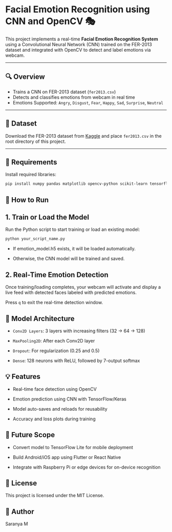 # Facial Emotion Recognition using CNN and OpenCV 🎭

This project implements a real-time **Facial Emotion Recognition System** using a Convolutional Neural Network (CNN) trained on the FER-2013 dataset and integrated with OpenCV to detect and label emotions via webcam.

---

## 🔍 Overview

- Trains a CNN on FER-2013 dataset (`fer2013.csv`)
- Detects and classifies emotions from webcam in real time
- Emotions Supported: `Angry`, `Disgust`, `Fear`, `Happy`, `Sad`, `Surprise`, `Neutral`

---

## 📁 Dataset

Download the FER-2013 dataset from [Kaggle](https://www.kaggle.com/datasets/msambare/fer2013) and place `fer2013.csv` in the root directory of this project.

---

## 🧰 Requirements

Install required libraries:

```bash
pip install numpy pandas matplotlib opencv-python scikit-learn tensorflow
```
## 🚀 How to Run

## 1. Train or Load the Model

Run the Python script to start training or load an existing model:

```bash    Copy    Edit
python your_script_name.py
```
- If emotion_model.h5 exists, it will be loaded automatically.

- Otherwise, the CNN model will be trained and saved.

## 2. Real-Time Emotion Detection

Once training/loading completes, your webcam will activate and display a live feed with detected faces labeled with predicted emotions.

Press ``q`` to exit the real-time detection window.

## 🧠 Model Architecture

- ``Conv2D Layers``: 3 layers with increasing filters (32 → 64 → 128)

- ``MaxPooling2D``: After each Conv2D layer

- ``Dropout``: For regularization (0.25 and 0.5)

- ``Dense``: 128 neurons with ReLU, followed by 7-output softmax

## 💡 Features

- Real-time face detection using OpenCV

- Emotion prediction using CNN with TensorFlow/Keras

- Model auto-saves and reloads for reusability

- Accuracy and loss plots during training

## 📱 Future Scope

- Convert model to TensorFlow Lite for mobile deployment

- Build Android/iOS app using Flutter or React Native

- Integrate with Raspberry Pi or edge devices for on-device recognition

## 📜 License

This project is licensed under the MIT License.

## 🙋 Author

Saranya M



